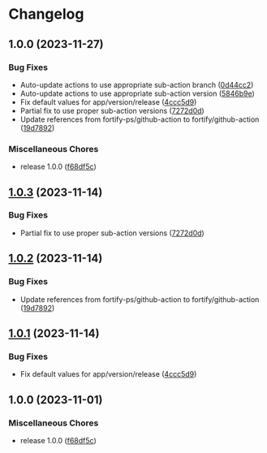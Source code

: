 # Changelog

## 1.0.0 (2023-11-27)


### Bug Fixes

* Auto-update actions to use appropriate sub-action branch ([0d44cc2](https://github.com/rsenden/github-actionx/commit/0d44cc26e0f568df9e03807c4d3ebd47d698e260))
* Auto-update actions to use appropriate sub-action version ([5846b9e](https://github.com/rsenden/github-actionx/commit/5846b9eecf7b5b6b455c852bea06b0439bfde217))
* Fix default values for app/version/release ([4ccc5d9](https://github.com/rsenden/github-actionx/commit/4ccc5d9cf86ac7ca0cbf4329b4bf9368b3bb4199))
* Partial fix to use proper sub-action versions ([7272d0d](https://github.com/rsenden/github-actionx/commit/7272d0d5a7fa67ba3a2eed960818c40f1667e8ab))
* Update references from fortify-ps/github-action to fortify/github-action ([19d7892](https://github.com/rsenden/github-actionx/commit/19d7892bbbd3bc1c1a1e11ba8dbb1c632c4dcfcf))


### Miscellaneous Chores

* release 1.0.0 ([f68df5c](https://github.com/rsenden/github-actionx/commit/f68df5c9649fc61016ecdab8ce30f351d9090aef))

## [1.0.3](https://github.com/fortify/github-action/compare/v1.0.2...v1.0.3) (2023-11-14)


### Bug Fixes

* Partial fix to use proper sub-action versions ([7272d0d](https://github.com/fortify/github-action/commit/7272d0d5a7fa67ba3a2eed960818c40f1667e8ab))

## [1.0.2](https://github.com/fortify/github-action/compare/v1.0.1...v1.0.2) (2023-11-14)


### Bug Fixes

* Update references from fortify-ps/github-action to fortify/github-action ([19d7892](https://github.com/fortify/github-action/commit/19d7892bbbd3bc1c1a1e11ba8dbb1c632c4dcfcf))

## [1.0.1](https://github.com/fortify/github-action/compare/v1.0.0...v1.0.1) (2023-11-14)


### Bug Fixes

* Fix default values for app/version/release ([4ccc5d9](https://github.com/fortify/github-action/commit/4ccc5d9cf86ac7ca0cbf4329b4bf9368b3bb4199))

## 1.0.0 (2023-11-01)


### Miscellaneous Chores

* release 1.0.0 ([f68df5c](https://github.com/fortify/github-action/commit/f68df5c9649fc61016ecdab8ce30f351d9090aef))
